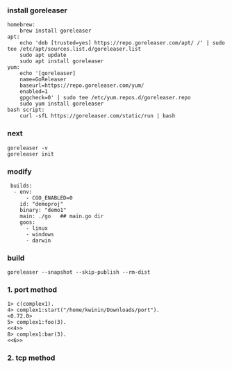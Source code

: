 ### install goreleaser
``` shell
homebrew: 
    brew install goreleaser
apt: 
    echo 'deb [trusted=yes] https://repo.goreleaser.com/apt/ /' | sudo tee /etc/apt/sources.list.d/goreleaser.list
    sudo apt update
    sudo apt install goreleaser
yum:
    echo '[goreleaser]
    name=GoReleaser
    baseurl=https://repo.goreleaser.com/yum/
    enabled=1
    gpgcheck=0' | sudo tee /etc/yum.repos.d/goreleaser.repo
    sudo yum install goreleaser
bash script:
    curl -sfL https://goreleaser.com/static/run | bash
```
### next 
```shell
goreleaser -v
goreleaser init
```
### modify
```shell 
 builds:
  - env:
      - CGO_ENABLED=0
    id: "demoproj"
    binary: "demo1" 
    main: ./go   ## main.go dir
    goos:
      - linux
      - windows
      - darwin

```
### build
```shell
goreleaser --snapshot --skip-publish --rm-dist
```
### 1. port method
```shell
1> c(complex1).
4> complex1:start("/home/kwinin/Downloads/port").
<0.72.0>
5> complex1:foo(3).
<<4>>
8> complex1:bar(3).
<<6>>
```
### 2. tcp method